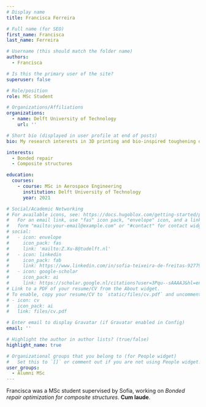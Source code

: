 ```yaml
---
# Display name
title: Francisca Ferreira

# Full name (for SEO)
first_name: Francisca
last_name: Ferreira

# Username (this should match the folder name)
authors:
  - Francisca

# Is this the primary user of the site?
superuser: false

# Role/position
role: MSc Student

# Organizations/Affiliations
organizations:
  - name: Delft University of Technology
    url: ''

# Short bio (displayed in user profile at end of posts)
bio: My research interests in 3D printing and bio-inspired toughening designs.

interests:
  - Bonded repair
  - Composite structures

education:
  courses:
    - course: MSc in Aerospace Engineering
      institution: Delft University of Technology
      year: 2021

# Social/Academic Networking
# For available icons, see: https://docs.hugoblox.com/getting-started/page-builder/#icons
#   For an email link, use "fas" icon pack, "envelope" icon, and a link in the
#   form "mailto:your-email@example.com" or "#contact" for contact widget.
# social:
#   - icon: envelope
#     icon_pack: fas
#     link: 'mailto:Z.Xu-8@tudelft.nl'
#   - icon: linkedin
#     icon_pack: fab
#     link: https://www.linkedin.com/in/sofia-teixeira-de-freitas-9277941b/?originalSubdomain=nl
#   - icon: google-scholar
#     icon_pack: ai
#     link: https://scholar.google.nl/citations?user=3Pqu--sAAAAJ&hl=en
# Link to a PDF of your resume/CV from the About widget.
# To enable, copy your resume/CV to `static/files/cv.pdf` and uncomment the lines below.
# - icon: cv
#   icon_pack: ai
#   link: files/cv.pdf

# Enter email to display Gravatar (if Gravatar enabled in Config)
email: ''

# Highlight the author in author lists? (true/false)
highlight_name: true

# Organizational groups that you belong to (for People widget)
#   Set this to `[]` or comment out if you are not using People widget.
user_groups:
  - Alumni MSc
---
```


Francisca was a MSc student supervised by Sofia, working on *Bonded repair optimization for composite structures*. **Cum laude**.
